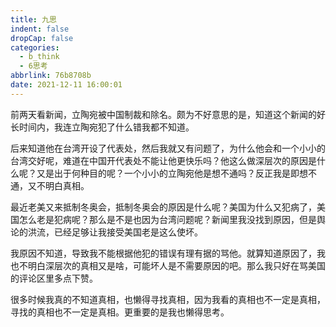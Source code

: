 ```yaml
---
title: 九思
indent: false
dropCap: false
categories:
  - b_think
  - 6思考
abbrlink: 76b8708b
date: 2021-12-11 16:00:01
---
```


前两天看新闻，立陶宛被中国制裁和除名。颇为不好意思的是，知道这个新闻的好长时间内，我连立陶宛犯了什么错我都不知道。

后来知道他在台湾开设了代表处，然后我就又有问题了，为什么他会和一个小小的台湾交好呢，难道在中国开代表处不能让他更快乐吗？他这么做深层次的原因是什么呢？又是出于何种目的呢？一个小小的立陶宛他是想不通吗？反正我是即想不通，又不明白真相。

最近老美又来抵制冬奥会，抵制冬奥会的原因是什么呢？美国为什么又犯病了，美国怎么老是犯病呢？那么是不是也因为台湾问题呢？新闻里我没找到原因，但是舆论的洪流，已经足够让我接受美国老是这么使坏。

我原因不知道，导致我不能根据他犯的错误有理有据的骂他。就算知道原因了，我也不明白深层次的真相又是啥，可能坏人是不需要原因的吧。那么我只好在骂美国的评论区里多点下赞。

很多时候我真的不知道真相，也懒得寻找真相，因为我看的真相也不一定是真相，寻找的真相也不一定是真相。更重要的是我也懒得思考。
